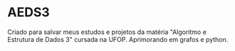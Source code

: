 # AEDS3
Criado para salvar meus estudos e projetos da matéria "Algoritmo e Estrutura de Dados 3" cursada na UFOP.
Aprimorando em grafos e python.

